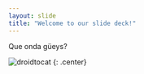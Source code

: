 ```yaml
---
layout: slide
title: "Welcome to our slide deck!"
---
```


Que onda güeys?

![droidtocat](https://octodex.github.com/images/droidtocat.png)
{: .center}
